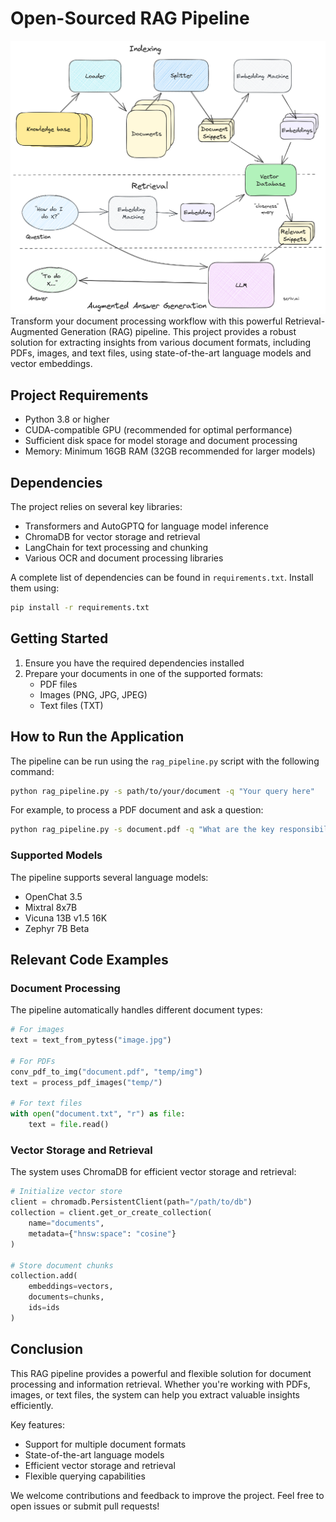 # Open-Sourced RAG Pipeline
![RAG Workflow](assets/RAG.png "RAG Workflow")
Transform your document processing workflow with this powerful Retrieval-Augmented Generation (RAG) pipeline. This project provides a robust solution for extracting insights from various document formats, including PDFs, images, and text files, using state-of-the-art language models and vector embeddings.

## Project Requirements

- Python 3.8 or higher
- CUDA-compatible GPU (recommended for optimal performance)
- Sufficient disk space for model storage and document processing
- Memory: Minimum 16GB RAM (32GB recommended for larger models)

## Dependencies

The project relies on several key libraries:

- Transformers and AutoGPTQ for language model inference
- ChromaDB for vector storage and retrieval
- LangChain for text processing and chunking
- Various OCR and document processing libraries

A complete list of dependencies can be found in `requirements.txt`. Install them using:

```bash
pip install -r requirements.txt
```

## Getting Started

1. Ensure you have the required dependencies installed
2. Prepare your documents in one of the supported formats:
   - PDF files
   - Images (PNG, JPG, JPEG)
   - Text files (TXT)

## How to Run the Application

The pipeline can be run using the `rag_pipeline.py` script with the following command:

```bash
python rag_pipeline.py -s path/to/your/document -q "Your query here"
```

For example, to process a PDF document and ask a question:

```bash
python rag_pipeline.py -s document.pdf -q "What are the key responsibilities mentioned in this document?"
```

### Supported Models

The pipeline supports several language models:
- OpenChat 3.5
- Mixtral 8x7B
- Vicuna 13B v1.5 16K
- Zephyr 7B Beta

## Relevant Code Examples

### Document Processing

The pipeline automatically handles different document types:

```python
# For images
text = text_from_pytess("image.jpg")

# For PDFs
conv_pdf_to_img("document.pdf", "temp/img")
text = process_pdf_images("temp/")

# For text files
with open("document.txt", "r") as file:
    text = file.read()
```

### Vector Storage and Retrieval

The system uses ChromaDB for efficient vector storage and retrieval:

```python
# Initialize vector store
client = chromadb.PersistentClient(path="/path/to/db")
collection = client.get_or_create_collection(
    name="documents",
    metadata={"hnsw:space": "cosine"}
)

# Store document chunks
collection.add(
    embeddings=vectors,
    documents=chunks,
    ids=ids
)
```

## Conclusion

This RAG pipeline provides a powerful and flexible solution for document processing and information retrieval. Whether you're working with PDFs, images, or text files, the system can help you extract valuable insights efficiently.

Key features:
- Support for multiple document formats
- State-of-the-art language models
- Efficient vector storage and retrieval
- Flexible querying capabilities

We welcome contributions and feedback to improve the project. Feel free to open issues or submit pull requests!
